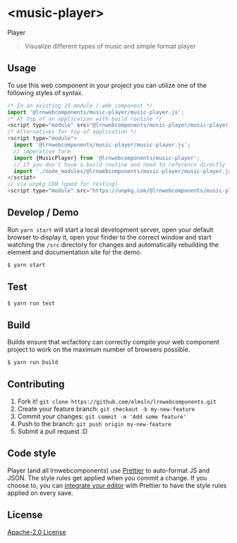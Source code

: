 # &lt;music-player&gt;

Player
> Visualize different types of music and simple format player

## Usage
To use this web component in your project you can utilize one of the following styles of syntax.

```js
/* In an existing JS module / web component */
import '@lrnwebcomponents/music-player/music-player.js';
/* At top of an application with build routine */
<script type="module" src="@lrnwebcomponents/music-player/music-player.js"></script>
/* Alternatives for top of application */
<script type="module">
  import '@lrnwebcomponents/music-player/music-player.js';
  // imperative form
  import {MusicPlayer} from '@lrnwebcomponents/music-player';
  // if you don't have a build routine and need to reference directly
  import './node_modules/@lrnwebcomponents/music-player/music-player.js';
</script>
// via unpkg CDN (good for testing)
<script type="module" src="https://unpkg.com/@lrnwebcomponents/music-player/music-player.js"></script>
```

## Develop / Demo
Run `yarn start` will start a local development server, open your default browser to display it, open your finder to the correct window and start watching the `/src` directory for changes and automatically rebuilding the element and documentation site for the demo.
```bash
$ yarn start
```

## Test

```bash
$ yarn run test
```

## Build
Builds ensure that wcfactory can correctly compile your web component project to
work on the maximum number of browsers possible.
```bash
$ yarn run build
```

## Contributing

1. Fork it! `git clone https://github.com/elmsln/lrnwebcomponents.git`
2. Create your feature branch: `git checkout -b my-new-feature`
3. Commit your changes: `git commit -m 'Add some feature'`
4. Push to the branch: `git push origin my-new-feature`
5. Submit a pull request :D

## Code style

Player (and all lrnwebcomponents) use [Prettier][prettier] to auto-format JS and JSON.  The style rules get applied when you commit a change.  If you choose to, you can [integrate your editor][prettier-ed] with Prettier to have the style rules applied on every save.

[prettier]: https://github.com/prettier/prettier/
[prettier-ed]: https://github.com/prettier/prettier/#editor-integration
[polyserve]: https://github.com/Polymer/polyserve
[web-component-tester]: https://github.com/Polymer/web-component-tester

## License
[Apache-2.0 License](http://opensource.org/licenses/Apache-2.0)
